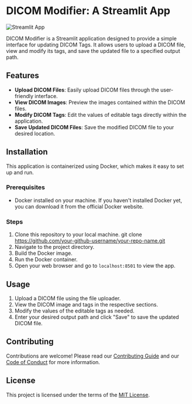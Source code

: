 # DICOM Modifier: A Streamlit App

![Streamlit App](link-to-your-app-screenshot)

DICOM Modifier is a Streamlit application designed to provide a simple interface for updating DICOM Tags. It allows users to upload a DICOM file, view and modify its tags, and save the updated file to a specified output path.

## Features

- **Upload DICOM Files**: Easily upload DICOM files through the user-friendly interface.
- **View DICOM Images**: Preview the images contained within the DICOM files.
- **Modify DICOM Tags**: Edit the values of editable tags directly within the application.
- **Save Updated DICOM Files**: Save the modified DICOM file to your desired location.

## Installation

This application is containerized using Docker, which makes it easy to set up and run.

### Prerequisites

- Docker installed on your machine. If you haven't installed Docker yet, you can download it from the official Docker website.

### Steps

1. Clone this repository to your local machine.
git clone https://github.com/your-github-username/your-repo-name.git
2. Navigate to the project directory.
3. Build the Docker image.
4. Run the Docker container.
5. Open your web browser and go to `localhost:8501` to view the app.

## Usage

1. Upload a DICOM file using the file uploader.
2. View the DICOM image and tags in the respective sections.
3. Modify the values of the editable tags as needed.
4. Enter your desired output path and click "Save" to save the updated DICOM file.

## Contributing

Contributions are welcome! Please read our [Contributing Guide](link-to-your-contributing-guide) and our [Code of Conduct](link-to-your-code-of-conduct) for more information.

## License

This project is licensed under the terms of the [MIT License](link-to-your-license).
